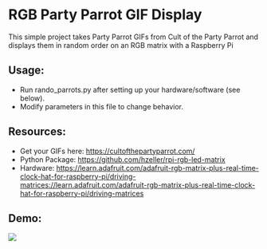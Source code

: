 # RGB Party Parrot GIF Display

This simple project takes Party Parrot GIFs from Cult of the Party Parrot and displays them in random order on an RGB matrix with a Raspberry Pi

## Usage:
- Run rando_parrots.py after setting up your hardware/software (see below). 
- Modify parameters in this file to change behavior. 

## Resources:

- Get your GIFs here: https://cultofthepartyparrot.com/
- Python Package: https://github.com/hzeller/rpi-rgb-led-matrix
- Hardware: https://learn.adafruit.com/adafruit-rgb-matrix-plus-real-time-clock-hat-for-raspberry-pi/driving-matrices://learn.adafruit.com/adafruit-rgb-matrix-plus-real-time-clock-hat-for-raspberry-pi/driving-matrices

## Demo:

![](demo_parrot.GIF)